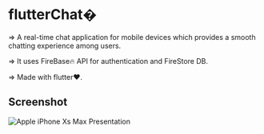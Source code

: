 # flutterChat�
=> A real-time chat application for mobile devices which provides a smooth chatting experience among users.

=> It uses FireBase🔥 API for authentication and FireStore DB.

=> Made with flutter❤.

## Screenshot

![Apple iPhone Xs Max Presentation](https://user-images.githubusercontent.com/72512986/122687632-21f90680-d235-11eb-8b48-883bcc7e7728.png)

